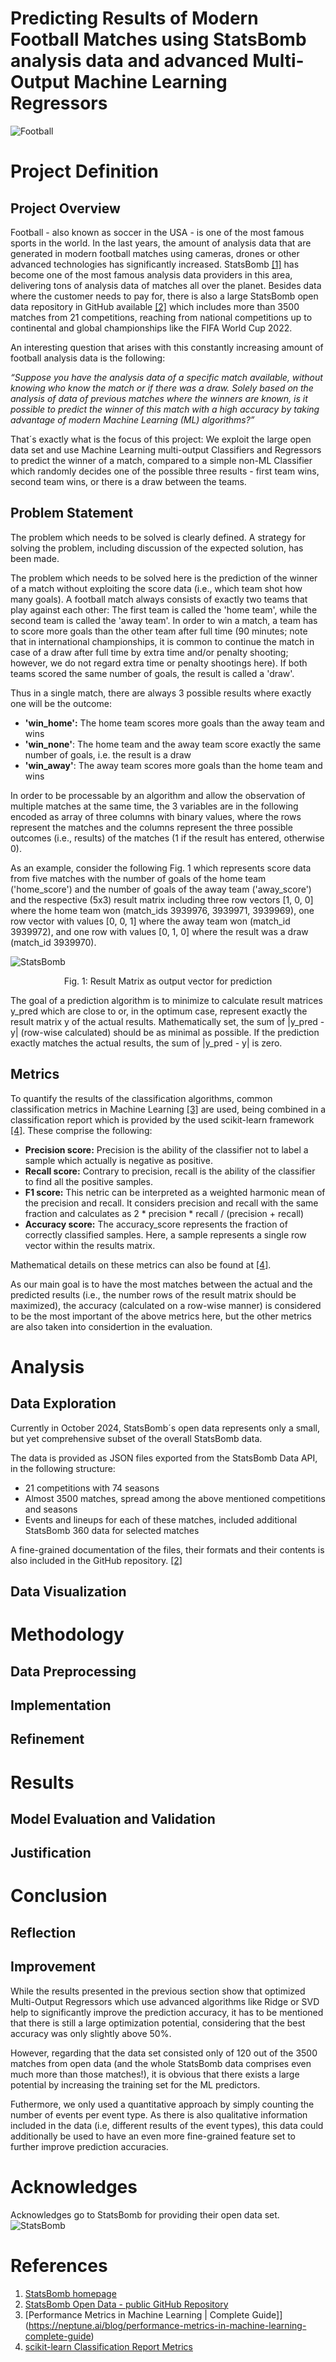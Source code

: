# Predicting Results of Modern Football Matches using StatsBomb analysis data and advanced Multi-Output Machine Learning Regressors

![Football](https://github.com/sschuhmi/sschuhmi.github.io/blob/main/_posts/img/2014-10_Football/football.jpg?raw=true)

# Project Definition

## Project Overview

Football - also known as soccer in the USA - is one of the most famous sports in the world. In the last years, the amount of analysis data that are generated in modern football matches using cameras, drones or
other advanced technologies has significantly increased. StatsBomb [[1]](#ref1) has become one of the most famous analysis data providers in this area, delivering tons of analysis data of matches all over the planet. Besides data where the customer needs to pay for, there is also a large StatsBomb open data repository in GitHub available [[2]](#ref2) which includes more than 3500 matches from 21 competitions, reaching from national competitions up to continental and global championships like the FIFA World Cup 2022.

An interesting question that arises with this constantly increasing amount of football analysis data is the following:

*“Suppose you have the analysis data of a specific match available, without knowing who know the match or if there was a draw. Solely based on the analysis of data of previous matches where the winners are known, is it possible to predict the winner of this match with a high accuracy by taking advantage of modern Machine Learning (ML) algorithms?”*

That´s exactly what is the focus of this project: We exploit the large open data set and use Machine Learning multi-output Classifiers and Regressors to predict the winner of a match, compared to a simple non-ML Classifier which randomly decides one of the possible three results - first team wins, second team wins, or there is a draw between the teams.

## Problem Statement
The problem which needs to be solved is clearly defined. A strategy for solving the problem, including discussion of the expected solution, has been made.

The problem which needs to be solved here is the prediction of the winner of a match without exploiting the score data (i.e., which team shot how many goals).
A football match always consists of exactly two teams that play against each other: The first team is called the 'home team', while the second team is called the 'away team'. In order to win a match, a team has to score more goals than the other team after full time (90 minutes; note that in international championships, it is common to continue the match in case of a draw after full time by extra time and/or penalty shooting; however, we do not regard extra time or penalty shootings here). If both teams scored the same number of goals, the result is called a 'draw'.

Thus in a single match, there are always 3 possible results where exactly one will be the outcome:
- <b>'win_home':</b> The home team scores more goals than the away team and wins
- <b>'win_none'</b>: The home team and the away team score exactly the same number of goals, i.e. the result is a draw
- <b>'win_away'</b>: The away team scores more goals than the home team and wins

In order to be processable by an algorithm and allow the observation of multiple matches at the same time, the 3 variables are in the following encoded as array of three columns with binary values, where the rows represent the matches and the columns represent the three possible outcomes (i.e., results) of the matches (1 if the result has entered, otherwise 0).

As an example, consider the following Fig. 1 which represents score data from five matches with the number of goals of the home team ('home_score') and the number of goals of the away team ('away_score') and the respective (5x3) result matrix including three row vectors [1, 0, 0] where the home team won (match_ids 3939976, 3939971, 3939969), one row vector with values [0, 0, 1] where the away team won (match_id 3939972), and one row with values [0, 1, 0] where the result was a draw (match_id 3939970).

![StatsBomb](https://github.com/sschuhmi/sschuhmi.github.io/blob/main/_posts/img/2014-10_Football/Result_Matrix.PNG?raw=true)
<p align="center" style="text-align:center, text-style:italic">
Fig. 1: Result Matrix as output vector for prediction
</p>

The goal of a prediction algorithm is to minimize to calculate result matrices y_pred which are close to or, in the optimum case, represent exactly the result matrix y of the actual results.
Mathematically set, the sum of |y_pred - y| (row-wise calculated) should be as minimal as possible. If the prediction exactly matches the actual results, the sum of |y_pred - y| is zero.

## Metrics

To quantify the results of the classification algorithms, common classification metrics in Machine Learning [[3]](#ref3) are used, being combined in a classification report which is provided by the used scikit-learn framework [[4]](#ref4).
These comprise the following:
- <b>Precision score:</b> Precision is the ability of the classifier not to label a sample which actually is negative as positive. 
- <b>Recall score:</b> Contrary to precision, recall is the ability of the classifier to find all the positive samples.
- <b>F1 score:</b> This netric can be interpreted as a weighted harmonic mean of the precision and recall. It considers precision and recall with the same fraction and calculates as 2 * precision * recall / (precision + recall)
- <b>Accuracy score:</b> The accuracy_score represents the fraction of correctly classified samples. Here, a sample represents a single row vector within the results matrix.

Mathematical details on these metrics can also be found at [[4]](#ref4).

As our main goal is to have the most matches between the actual and the predicted results (i.e., the number rows of the result matrix should be maximized), the accuracy (calculated on a row-wise manner) is considered to
be the most important of the above metrics here, but the other metrics are also taken into considertion in the evaluation.

# Analysis

## Data Exploration

Currently in October 2024, StatsBomb´s open data represents only a small, but yet comprehensive subset of the overall StatsBomb data. 

The data is provided as JSON files exported from the StatsBomb Data API, in the following structure:
- 21 competitions with 74 seasons
- Almost 3500 matches, spread among the above mentioned competitions and seasons
- Events and lineups for each of these matches, included additional StatsBomb 360 data for selected matches

A fine-grained documentation of the files, their formats and their contents is also included in the GitHub repository. [[2]](#ref2)

## Data Visualization


# Methodology

## Data Preprocessing

## Implementation

## Refinement


# Results

## Model Evaluation and Validation

## Justification


# Conclusion

## Reflection

## Improvement

While the results presented in the previous section show that optimized Multi-Output Regressors which use advanced algorithms like Ridge or SVD help to significantly improve the prediction accuracy,
it has to be mentioned that there is still a large optimization potential, considering that the best accuracy was only slightly above 50%.

However, regarding that the data set consisted only of 120 out of the 3500 matches from open data (and the whole StatsBomb data comprises even much more than those matches!), it is obvious that there exists a large potential 
by increasing the training set for the ML predictors.

Futhermore, we only used a quantitative approach by simply counting the number of events per event type. As there is also qualitative information included in the data (i.e, different results of the event types), this data could additionally be used to have an even more fine-grained feature set to further improve prediction accuracies.

# Acknowledges

Acknowledges go to StatsBomb for providing their open data set.
![StatsBomb](https://github.com/sschuhmi/sschuhmi.github.io/blob/main/_posts/img/2014-10_Football/StatsBomb-logo_small.png?raw=true)

# References
1. <a name="ref1">[StatsBomb homepage](https://statsbomb.com/)</a>
2. <a name="ref2">[StatsBomb Open Data - public GitHub Repository](https://github.com/statsbomb/open-data)</a>
3. <a name="ref3">[Performance Metrics in Machine Learning | Complete Guide]](https://neptune.ai/blog/performance-metrics-in-machine-learning-complete-guide)</a>
4. <a name="ref4">[scikit-learn Classification Report Metrics](https://scikit-learn.org/stable/modules/generated/sklearn.metrics.classification_report.html)</a>
